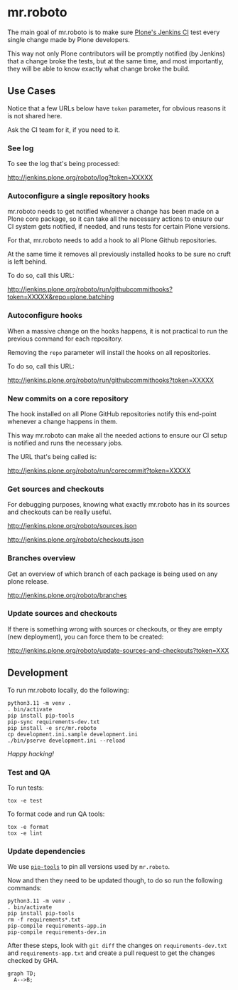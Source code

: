 # mr.roboto

The main goal of mr.roboto is to make sure [Plone's Jenkins CI](http://jenkins.plone.org)
test every single change made by Plone developers.

This way not only Plone contributors will be promptly notified (by Jenkins) that a change broke the tests,
but at the same time,
and most importantly,
they will be able to know exactly what change broke the build.

## Use Cases

Notice that a few URLs below have `token` parameter,
for obvious reasons it is not shared here.

Ask the CI team for it, if you need to it.

### See log

To see the log that's being processed:

http://jenkins.plone.org/roboto/log?token=XXXXX

### Autoconfigure a single repository hooks

mr.roboto needs to get notified whenever a change has been made on a Plone core package,
so it can take all the necessary actions to ensure our CI system gets notified,
if needed,
and runs tests for certain Plone versions.

For that, mr.roboto needs to add a hook to all Plone Github repositories.

At the same time it removes all previously installed hooks to be sure no cruft is left behind.

To do so, call this URL:

http://jenkins.plone.org/roboto/run/githubcommithooks?token=XXXXX&repo=plone.batching

### Autoconfigure hooks

When a massive change on the hooks happens,
it is not practical to run the previous command for each repository.

Removing the `repo` parameter will install the hooks on all repositories.

To do so, call this URL:

http://jenkins.plone.org/roboto/run/githubcommithooks?token=XXXXX

### New commits on a core repository

The hook installed on all Plone GitHub repositories notify this end-point whenever a change happens in them.

This way mr.roboto can make all the needed actions to ensure our CI setup is notified and runs the necessary jobs.

The URL that's being called is:

http://jenkins.plone.org/roboto/run/corecommit?token=XXXXX

### Get sources and checkouts

For debugging purposes,
knowing what exactly mr.roboto has in its sources and checkouts can be really useful.

http://jenkins.plone.org/roboto/sources.json

http://jenkins.plone.org/roboto/checkouts.json

### Branches overview

Get an overview of which branch of each package is being used on any plone release.

http://jenkins.plone.org/roboto/branches

### Update sources and checkouts

If there is something wrong with sources or checkouts,
or they are empty (new deployment),
you can force them to be created:

http://jenkins.plone.org/roboto/update-sources-and-checkouts?token=XXX

## Development

To run mr.roboto locally,
do the following:

```shell
python3.11 -m venv .
. bin/activate
pip install pip-tools
pip-sync requirements-dev.txt
pip install -e src/mr.roboto
cp development.ini.sample development.ini
./bin/pserve development.ini --reload
```

_Happy hacking!_

### Test and QA

To run tests:

```shell
tox -e test
```

To format code and run QA tools:

```shell
tox -e format
tox -e lint
```

### Update dependencies

We use [`pip-tools`](https://pypi.org/project/pip-tools)
to pin all versions used by `mr.roboto`.

Now and then they need to be updated though,
to do so run the following commands:

```shell
python3.11 -m venv .
. bin/activate
pip install pip-tools
rm -f requirements*.txt
pip-compile requirements-app.in
pip-compile requirements-dev.in
```

After these steps,
look with `git diff` the changes on `requirements-dev.txt` and `requirements-app.txt`
and create a pull request to get the changes checked by GHA.


```mermaid
graph TD;
  A-->B;
```
